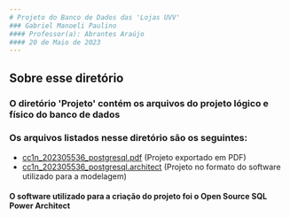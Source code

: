 ```yaml
---
# Projeto do Banco de Dados das 'Lojas UVV'
### Gabriel Manoeli Paulino                                      
#### Professor(a): Abrantes Araújo
#### 20 de Maio de 2023
---
```

## Sobre esse diretório
### O diretório 'Projeto' contém os arquivos do projeto lógico e físico do banco de dados

### Os arquivos listados nesse diretório são os seguintes:

- [cc1n_202305536_postgresql.pdf](https://github.com/GabrielmPaulino/uvv_bd1_cc1n/blob/main/pset1/Projeto/cc1n_202305536_postgresql.pdf) (Projeto exportado em PDF)
- [cc1n_202305536_postgresql.architect](https://github.com/GabrielmPaulino/uvv_bd1_cc1n/blob/main/pset1/Projeto/cc1n_202305536_postgresql.architect) (Projeto no formato do software utilizado para a modelagem)

#### O software utilizado para a criação do projeto foi o Open Source SQL Power Architect
